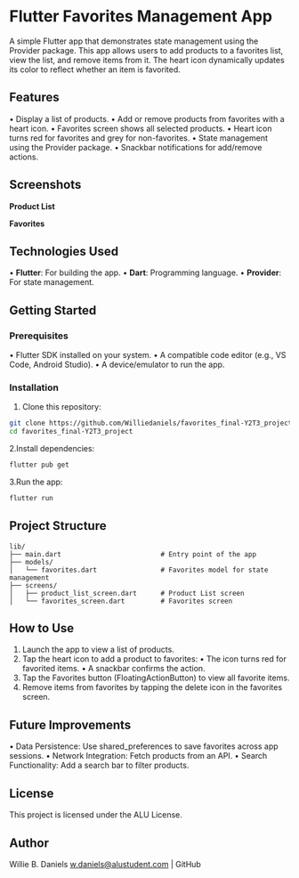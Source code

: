 # Flutter Favorites Management App

A simple Flutter app that demonstrates state management using the Provider package. This app allows users to add products to a favorites list, view the list, and remove items from it. The heart icon dynamically updates its color to reflect whether an item is favorited.

## Features

 • Display a list of products.
 • Add or remove products from favorites with a heart icon.
 • Favorites screen shows all selected products.
 • Heart icon turns red for favorites and grey for non-favorites.
 • State management using the Provider package.
 • Snackbar notifications for add/remove actions.

## Screenshots

**Product List**

**Favorites**

## Technologies Used

 • **Flutter**: For building the app.
 • **Dart**: Programming language.
 • **Provider**: For state management.

## Getting Started

### Prerequisites

 • Flutter SDK installed on your system.
 • A compatible code editor (e.g., VS Code, Android Studio).
 • A device/emulator to run the app.

### Installation

 1. Clone this repository:

```bash
git clone https://github.com/Williedaniels/favorites_final-Y2T3_project.git
cd favorites_final-Y2T3_project
```

 2.Install dependencies:

```bash
flutter pub get
```

 3.Run the app:

```bash
flutter run
```

## Project Structure

```text
lib/
├── main.dart                         # Entry point of the app
├── models/
│   └── favorites.dart                # Favorites model for state management
├── screens/
│   ├── product_list_screen.dart      # Product List screen
│   └── favorites_screen.dart         # Favorites screen
```

## How to Use

 1. Launch the app to view a list of products.
 2. Tap the heart icon to add a product to favorites:
 • The icon turns red for favorited items.
 • A snackbar confirms the action.
 3. Tap the Favorites button (FloatingActionButton) to view all favorite items.
 4. Remove items from favorites by tapping the delete icon in the favorites screen.

## Future Improvements

 • Data Persistence: Use shared_preferences to save favorites across app sessions.
 • Network Integration: Fetch products from an API.
 • Search Functionality: Add a search bar to filter products.

## License

This project is licensed under the ALU License.

## Author

Willie B. Daniels
<w.daniels@alustudent.com> | GitHub
